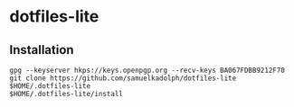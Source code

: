 # dotfiles-lite

## Installation

```
gpg --keyserver hkps://keys.openpgp.org --recv-keys BA067FDBB9212F70
git clone https://github.com/samuelkadolph/dotfiles-lite $HOME/.dotfiles-lite
$HOME/.dotfiles-lite/install
```
